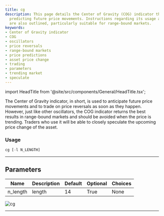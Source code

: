 ```yaml
---
title: cg
description: This page details the Center of Gravity (COG) indicator that aids in
  predicting future price movements. Instructions regarding its usage and parameters
  are also outlined, particularly suitable for range-bound markets.
keywords:
- Center of Gravity indicator
- COG
- oscillators
- price reversals
- range-bound markets
- price predictions
- asset price change
- trading
- parameters
- trending market
- speculate
---
```


import HeadTitle from '@site/src/components/General/HeadTitle.tsx';

<HeadTitle title="forex/ta/cg - Reference | OpenBB Terminal Docs" />

The Center of Gravity indicator, in short, is used to anticipate future price movements and to trade on price reversals as soon as they happen. However, just like other oscillators, the COG indicator returns the best results in range-bound markets and should be avoided when the price is trending. Traders who use it will be able to closely speculate the upcoming price change of the asset.

### Usage

```python
cg [-l N_LENGTH]
```

---

## Parameters

| Name | Description | Default | Optional | Choices |
| ---- | ----------- | ------- | -------- | ------- |
| n_length | length | 14 | True | None |

![cg](https://user-images.githubusercontent.com/46355364/154310202-cd0d703e-21ba-41a2-b58a-5b8547efa887.png)

---
